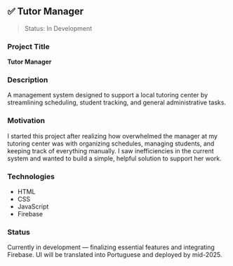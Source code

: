 ## ✅ Tutor Manager

> Status: In Development

### Project Title
**Tutor Manager**

### Description
A management system designed to support a local tutoring center by streamlining scheduling, student tracking, and general administrative tasks.

### Motivation
I started this project after realizing how overwhelmed the manager at my tutoring center was with organizing schedules, managing students, and keeping track of everything manually. I saw inefficiencies in the current system and wanted to build a simple, helpful solution to support her work.

### Technologies
- HTML
- CSS
- JavaScript
- Firebase

### Status
Currently in development — finalizing essential features and integrating Firebase. UI will be translated into Portuguese and deployed by mid-2025.


